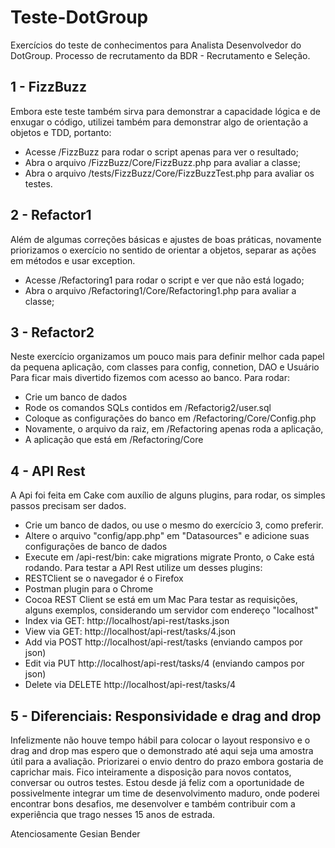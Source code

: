 # Teste-DotGroup
Exercícios do teste de conhecimentos para Analista Desenvolvedor do DotGroup. Processo de recrutamento da BDR - Recrutamento e Seleção.

## 1 - FizzBuzz
Embora este teste também sirva para demonstrar a capacidade lógica e de  enxugar o código, utilizei também para demonstrar algo de orientação a objetos e TDD, portanto:
* Acesse /FizzBuzz para rodar o script apenas para ver o resultado;
* Abra o arquivo /FizzBuzz/Core/FizzBuzz.php para avaliar a classe;
* Abra o arquivo /tests/FizzBuzz/Core/FizzBuzzTest.php para avaliar os testes.

## 2 - Refactor1
Além de algumas correções básicas e ajustes de boas práticas, novamente priorizamos o exercício no sentido de orientar a objetos, separar as ações em métodos e usar exception.
* Acesse /Refactoring1 para rodar o script e ver que não está logado;
* Abra o arquivo /Refactoring1/Core/Refactoring1.php para avaliar a classe;

## 3 - Refactor2
Neste exercício organizamos um pouco mais para definir melhor cada papel da pequena aplicação, com classes para config, connetion, DAO e Usuário Para ficar mais divertido fizemos com acesso ao banco. Para rodar:
- Crie um banco de dados
- Rode os comandos SQLs contidos em /Refactorig2/user.sql
- Coloque as configurações do banco em /Refactoring/Core/Config.php
- Novamente, o arquivo da raiz, em /Refactoring apenas roda a aplicação,
- A aplicação que está em /Refactoring/Core

## 4 - API Rest
A Api foi feita em Cake com auxílio de alguns plugins, para rodar, os simples passos precisam ser dados.
- Crie um banco de dados, ou use o mesmo do exercício 3, como preferir.
- Altere o arquivo "config/app.php" em "Datasources" e adicione suas configurações de banco de dados
- Execute em /api-rest/bin: cake migrations migrate 
Pronto, o Cake está rodando. Para testar a API Rest utilize um desses plugins:
- RESTClient se o navegador é o Firefox
- Postman plugin para o Chrome
- Cocoa REST Client se está em um Mac
Para testar as requisições, alguns exemplos, considerando um servidor com endereço "localhost"
- Index via GET: http://localhost/api-rest/tasks.json
- View via GET: http://localhost/api-rest/tasks/4.json
- Add via POST http://localhost/api-rest/tasks (enviando campos por json)
- Edit via PUT http://localhost/api-rest/tasks/4 (enviando campos por json)
- Delete via DELETE http://localhost/api-rest/tasks/4

## 5 - Diferenciais: Responsividade e drag and drop
Infelizmente não houve tempo hábil para colocar o layout responsivo e o drag and drop mas espero que o demonstrado até aqui seja uma amostra útil para a avaliação.
Priorizarei o envio dentro do prazo embora gostaria de caprichar mais. Fico inteiramente a disposição para novos contatos, conversar ou outros testes.
Estou desde já feliz com a  oportunidade de possivelmente integrar um time de desenvolvimento maduro, onde poderei encontrar bons desafios, me desenvolver e também contribuir com a experiência que trago nesses 15 anos de estrada.

Atenciosamente
Gesian Bender








